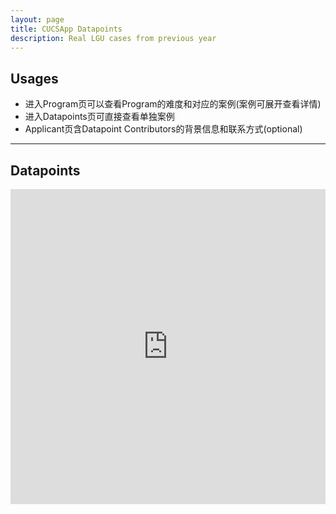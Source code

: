 ```yaml
---
layout: page
title: CUCSApp Datapoints
description: Real LGU cases from previous year
---
```


## Usages
- 进入Program页可以查看Program的难度和对应的案例(案例可展开查看详情)
- 进入Datapoints页可直接查看单独案例
- Applicant页含Datapoint Contributors的背景信息和联系方式(optional)

---

## Datapoints
<block>
<style>
.iframe-container {
  overflow: hidden;
  padding-top: 100%;
  position: relative;
}
.iframe-container iframe {
  border: 0;
  height: 100%;
  left: 0;
  position: absolute;
  top: 0;
  width: 100%;
}
 </style>
<div class="iframe-container"><iframe loading="lazy" src="https://cloud.seatable.cn/dtable/external-links/custom/cucsapp/"></iframe></div>

</block>